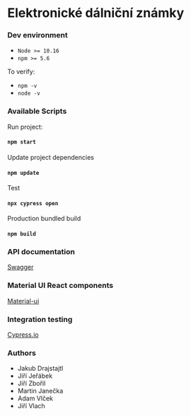 # Elektronické dálniční známky

### Dev environment 
* `Node >= 10.16`
* `npm >= 5.6 `

To verify: 
* `npm -v`
* `node -v`

### Available Scripts

Run project:
#### `npm start`

Update project dependencies

#### `npm update`

Test
#### `npx cypress open`

Production bundled build
#### `npm build`

### API documentation
[Swagger](https://app.swaggerhub.com/apis/Jiri_Jerabek/Elektronicke-dalnicni-znamky/1.0.0#/)

### Material UI React components 
[Material-ui](https://material-ui.com/)

### Integration testing
[Cypress.io](https://www.cypress.io/)

### Authors
* Jakub Drajstajtl
* Jiří Jeřábek
* Jiří Zbořil
* Martin Janečka
* Adam Vlček
* Jiří Vlach